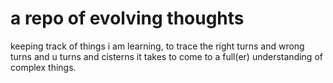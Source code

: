 <h1>a repo of evolving thoughts</h1>
<p>keeping track of things i am learning, to trace the right turns and wrong turns and u turns and cisterns it takes to come to a full(er) understanding of complex things.</p>